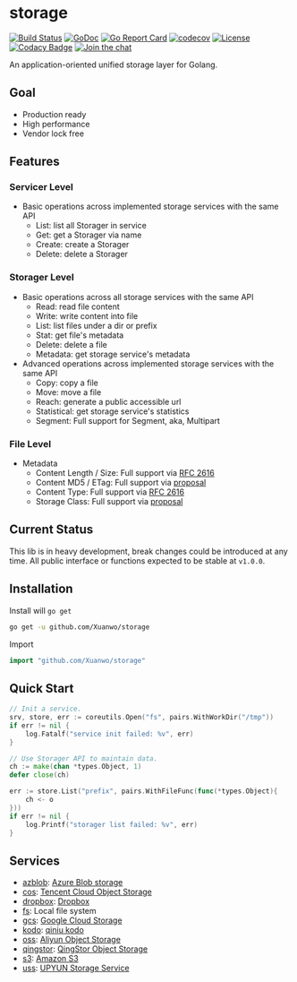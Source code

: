 # storage

[![Build Status](https://travis-ci.com/Xuanwo/storage.svg?branch=master)](https://travis-ci.com/Xuanwo/storage)
[![GoDoc](https://godoc.org/github.com/Xuanwo/storage?status.svg)](https://godoc.org/github.com/Xuanwo/storage)
[![Go Report Card](https://goreportcard.com/badge/github.com/Xuanwo/storage)](https://goreportcard.com/report/github.com/Xuanwo/storage)
[![codecov](https://codecov.io/gh/Xuanwo/storage/branch/master/graph/badge.svg)](https://codecov.io/gh/Xuanwo/storage)
[![License](https://img.shields.io/badge/license-apache%20v2-blue.svg)](https://github.com/Xuanwo/storage/blob/master/LICENSE)
[![Codacy Badge](https://api.codacy.com/project/badge/Grade/15867a455afc4f24a763a5ed1011e05a)](https://app.codacy.com/manual/Xuanwo/storage?utm_source=github.com&utm_medium=referral&utm_content=Xuanwo/storage&utm_campaign=Badge_Grade_Settings)
[![Join the chat](https://img.shields.io/badge/chat-online-blue?style=flat&logo=telegram)](https://t.me/storage_dev)

An application-oriented unified storage layer for Golang.

## Goal

- Production ready
- High performance
- Vendor lock free

## Features

### Servicer Level

- Basic operations across implemented storage services with the same API
  - List: list all Storager in service
  - Get: get a Storager via name
  - Create: create a Storager
  - Delete: delete a Storager

### Storager Level

- Basic operations across all storage services with the same API
  - Read: read file content
  - Write: write content into file
  - List: list files under a dir or prefix
  - Stat: get file's metadata
  - Delete: delete a file
  - Metadata: get storage service's metadata
- Advanced operations across implemented storage services with the same API
  - Copy: copy a file
  - Move: move a file
  - Reach: generate a public accessible url
  - Statistical: get storage service's statistics
  - Segment: Full support for Segment, aka, Multipart

### File Level

- Metadata
  - Content Length / Size: Full support via [RFC 2616](https://tools.ietf.org/html/rfc2616)
  - Content MD5 / ETag: Full support via [proposal](docs/design/14-normalize-content-hash-check.md)
  - Content Type: Full support via [RFC 2616](https://tools.ietf.org/html/rfc2616)
  - Storage Class: Full support via [proposal](docs/design/8-normalize-metadata-storage-class.md)  

## Current Status

This lib is in heavy development, break changes could be introduced at any time. All public interface or functions expected to be stable at `v1.0.0`.

## Installation

Install will `go get`

```bash
go get -u github.com/Xuanwo/storage
```

Import

```go
import "github.com/Xuanwo/storage"
```

## Quick Start

```go
// Init a service.
srv, store, err := coreutils.Open("fs", pairs.WithWorkDir("/tmp"))
if err != nil {
    log.Fatalf("service init failed: %v", err)
}

// Use Storager API to maintain data.
ch := make(chan *types.Object, 1)
defer close(ch)

err := store.List("prefix", pairs.WithFileFunc(func(*types.Object){
    ch <- o
}))
if err != nil {
    log.Printf("storager list failed: %v", err)
}
```

## Services

- [azblob](docs/services/azblob.md): [Azure Blob storage](https://docs.microsoft.com/en-us/azure/storage/blobs/)
- [cos](docs/services/cos.md): [Tencent Cloud Object Storage](https://cloud.tencent.com/product/cos)
- [dropbox](docs/services/dropbox.md): [Dropbox](https://www.dropbox.com)
- [fs](docs/services/fs.md): Local file system
- [gcs](docs/services/gcs.md): [Google Cloud Storage](https://cloud.google.com/storage/)
- [kodo](docs/services/kodo.md): [qiniu kodo](https://www.qiniu.com/products/kodo)
- [oss](docs/services/oss.md): [Aliyun Object Storage](https://www.aliyun.com/product/oss)
- [qingstor](docs/services/qingstor.md): [QingStor Object Storage](https://www.qingcloud.com/products/qingstor/)
- [s3](docs/services/s3.md): [Amazon S3](https://aws.amazon.com/s3/)
- [uss](docs/services/uss.md): [UPYUN Storage Service](https://www.upyun.com/products/file-storage)

